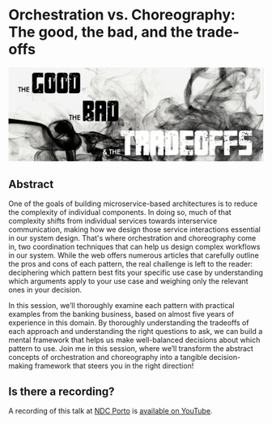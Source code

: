 # Orchestration vs. Choreography: The good, the bad, and the trade-offs

![good bad tradeoffs](good-bad-tradeoffs.png)

## Abstract

One of the goals of building microservice-based architectures is to reduce the complexity of individual components. In doing so, much of that complexity shifts from individual services towards interservice communication, making how we design those service interactions essential in our system design. That's where orchestration and choreography come in, two coordination techniques that can help us design complex workflows in our system. While the web offers numerous articles that carefully outline the pros and cons of each pattern, the real challenge is left to the reader: deciphering which pattern best fits your specific use case by understanding which arguments apply to your use case and weighing only the relevant ones in your decision.

In this session, we’ll thoroughly examine each pattern with practical examples from the banking business, based on almost five years of experience in this domain. By thoroughly understanding the tradeoffs of each approach and understanding the right questions to ask, we can build a mental framework that helps us make well-balanced decisions about which pattern to use. Join me in this session, where we’ll transform the abstract concepts of orchestration and choreography into a tangible decision-making framework that steers you in the right direction!

## Is there a recording?

A recording of this talk at [NDC Porto](https://ndcporto.com/) is [available on YouTube](https://www.youtube.com/watch?v=p8NTe7NFhH8).
